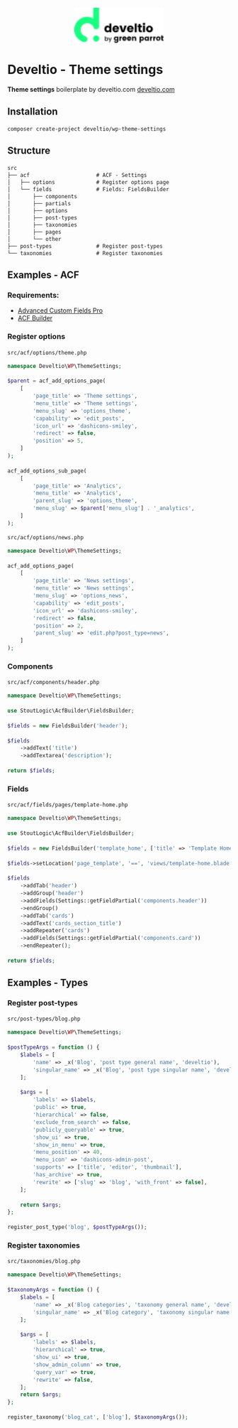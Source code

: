<p align="center">
    <a href="https://develtio.com" target="_blank">
        <img height="80" src="https://raw.githubusercontent.com/develtio/assets/master/logo/logo.svg">
    </a>
</p>

# Develtio - Theme settings
**Theme settings** boilerplate by develtio.com [develtio.com](https://develtio.com)

Installation
------------
```
composer create-project develtio/wp-theme-settings
```

Structure
------------
```
src
├── acf                     # ACF - Settings
│   ├── options             # Register options page
│   └── fields              # Fields: FieldsBuilder
│       ├── components      
│       ├── partials
│       ├── options
│       ├── post-types
│       ├── taxonomies
│       ├── pages
│       └── other
├── post-types              # Register post-types
└── taxonomies              # Register taxonomies
```

Examples - ACF
------------
### Requirements:

* [Advanced Custom Fields Pro](https://www.advancedcustomfields.com/pro/)
* [ACF Builder](https://github.com/StoutLogic/acf-builder)

### Register options

`src/acf/options/theme.php`

```php
namespace Develtio\WP\ThemeSettings;

$parent = acf_add_options_page(
    [
        'page_title' => 'Theme settings',
        'menu_title' => 'Theme settings',
        'menu_slug' => 'options_theme',
        'capability' => 'edit_posts',
        'icon_url' => 'dashicons-smiley',
        'redirect' => false,
        'position' => 5,
    ]
);

acf_add_options_sub_page(
    [
        'page_title' => 'Analytics',
        'menu_title' => 'Analytics',
        'parent_slug' => 'options_theme',
        'menu_slug' => $parent['menu_slug'] . '_analytics',
    ]
);
```

`src/acf/options/news.php`

```php
namespace Develtio\WP\ThemeSettings;

acf_add_options_page(
    [
        'page_title' => 'News settings',
        'menu_title' => 'News settings',
        'menu_slug' => 'options_news',
        'capability' => 'edit_posts',
        'icon_url' => 'dashicons-smiley',
        'redirect' => false,
        'position' => 2,
        'parent_slug' => 'edit.php?post_type=news',
    ]
);
```

### Components

`src/acf/components/header.php`

```php
namespace Develtio\WP\ThemeSettings;

use StoutLogic\AcfBuilder\FieldsBuilder;

$fields = new FieldsBuilder('header');

$fields
    ->addText('title')
    ->addTextarea('description');

return $fields;
```

### Fields

`src/acf/fields/pages/template-home.php`

```php
namespace Develtio\WP\ThemeSettings;

use StoutLogic\AcfBuilder\FieldsBuilder;

$fields = new FieldsBuilder('template_home', ['title' => 'Template Home']);

$fields->setLocation('page_template', '==', 'views/template-home.blade.php');

$fields
    ->addTab('header')
    ->addGroup('header')
    ->addFields(Settings::getFieldPartial('components.header'))
    ->endGroup()
    ->addTab('cards')
    ->addText('cards_section_title')
    ->addRepeater('cards')
    ->addFields(Settings::getFieldPartial('components.card'))
    ->endRepeater();

return $fields;
```

Examples - Types
------------

### Register post-types

`src/post-types/blog.php`

```php
namespace Develtio\WP\ThemeSettings;

$postTypeArgs = function () {
    $labels = [
        'name' => _x('Blog', 'post type general name', 'develtio'),
        'singular_name' => _x('Blog', 'post type singular name', 'develtio'),
    ];

    $args = [
        'labels' => $labels,
        'public' => true,
        'hierarchical' => false,
        'exclude_from_search' => false,
        'publicly_queryable' => true,
        'show_ui' => true,
        'show_in_menu' => true,
        'menu_position' => 40,
        'menu_icon' => 'dashicons-admin-post',
        'supports' => ['title', 'editor', 'thumbnail'],
        'has_archive' => true,
        'rewrite' => ['slug' => 'blog', 'with_front' => false],
    ];

    return $args;
};

register_post_type('blog', $postTypeArgs());
```

### Register taxonomies

`src/taxonomies/blog.php`

```php
namespace Develtio\WP\ThemeSettings;

$taxonomyArgs = function () {
    $labels = [
        'name' => _x('Blog categories', 'taxonomy general name', 'develtio'),
        'singular_name' => _x('Blog category', 'taxonomy singular name', 'develtio'),
    ];

    $args = [
        'labels' => $labels,
        'hierarchical' => true,
        'show_ui' => true,
        'show_admin_column' => true,
        'query_var' => true,
        'rewrite' => false,
    ];
    return $args;
};

register_taxonomy('blog_cat', ['blog'], $taxonomyArgs());
```
